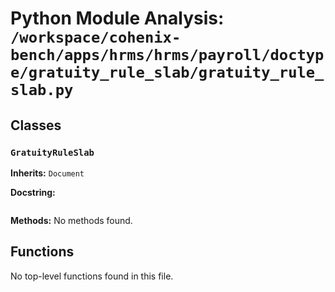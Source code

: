 # Python Module Analysis: `/workspace/cohenix-bench/apps/hrms/hrms/payroll/doctype/gratuity_rule_slab/gratuity_rule_slab.py`

## Classes

### `GratuityRuleSlab`
**Inherits:** `Document`


**Docstring:**
```

```

**Methods:**
No methods found.




## Functions

No top-level functions found in this file.
